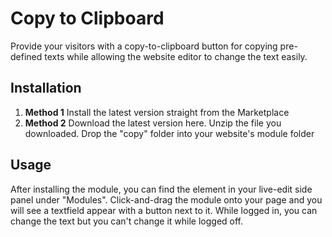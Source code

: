 # Copy to Clipboard

Provide your visitors with a copy-to-clipboard button for copying pre-defined texts while allowing the website editor to change the text easily.

## Installation

1.  **Method 1**
    Install the latest version straight from the Marketplace
2.  **Method 2**
    Download the latest version here.
    Unzip the file you downloaded.
    Drop the "copy" folder into your website's module folder

## Usage

After installing the module, you can find the element in your live-edit side panel under "Modules".
Click-and-drag the module onto your page and you will see a textfield appear with a button next to it. While logged in, you can change the text but you can't change it while logged off.
